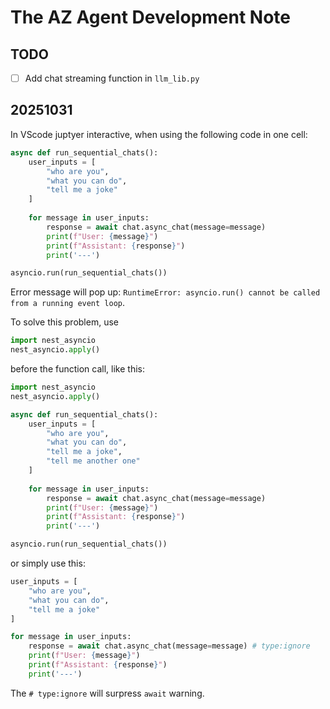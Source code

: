 # The AZ Agent Development Note

## TODO
- [ ] Add chat streaming function in `llm_lib.py`

## 20251031

In VScode juptyer interactive, when using the following code in one cell: 
```py
async def run_sequential_chats():
    user_inputs = [
        "who are you",
        "what you can do", 
        "tell me a joke"
    ]
    
    for message in user_inputs:
        response = await chat.async_chat(message=message)
        print(f"User: {message}")
        print(f"Assistant: {response}")
        print('---')

asyncio.run(run_sequential_chats())
```

Error message will pop up: `RuntimeError: asyncio.run() cannot be called from a running event loop`. 

To solve this problem, use 
```py
import nest_asyncio
nest_asyncio.apply()
```
before the function call, like this: 
```py
import nest_asyncio
nest_asyncio.apply()

async def run_sequential_chats():
    user_inputs = [
        "who are you",
        "what you can do", 
        "tell me a joke",
        "tell me another one"
    ]
    
    for message in user_inputs:
        response = await chat.async_chat(message=message)
        print(f"User: {message}")
        print(f"Assistant: {response}")
        print('---')

asyncio.run(run_sequential_chats())
```

or simply use this: 
```py
user_inputs = [
    "who are you",
    "what you can do", 
    "tell me a joke"
]

for message in user_inputs:
    response = await chat.async_chat(message=message) # type:ignore
    print(f"User: {message}")
    print(f"Assistant: {response}")
    print('---')
```

The `# type:ignore` will surpress `await` warning. 